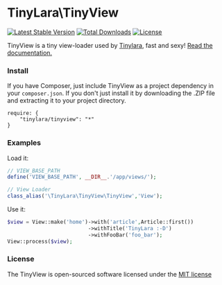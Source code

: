 TinyLara\TinyView
=====
[![Latest Stable Version](https://poser.pugx.org/tinylara/tinyview/v/stable.svg)](https://packagist.org/packages/tinylara/tinyview) [![Total Downloads](https://poser.pugx.org/tinylara/tinyview/downloads.svg)](https://packagist.org/packages/tinylara/tinyview) [![License](https://poser.pugx.org/tinylara/tinyview/license.svg)](https://packagist.org/packages/tinylara/tinyview)

TinyView is a tiny view-loader used by [Tinylara](http://tinylara.com), fast and sexy! [Read the documentation.](https://github.com/TinyLara/TinyLara/wiki/Views)

### Install

If you have Composer, just include TinyView as a project dependency in your `composer.json`. If you don't just install it by downloading the .ZIP file and extracting it to your project directory.

```
require: {
    "tinylara/tinyview": "*"
}
```

### Examples

Load it:

```php
// VIEW_BASE_PATH
define('VIEW_BASE_PATH', __DIR__.'/app/views/');

// View Loader
class_alias('\TinyLara\TinyView\TinyView','View');
```

Use it:

```php
$view = View::make('home')->with('article',Article::first())
                          ->withTitle('TinyLara :-D')
                          ->withFooBar('foo_bar');
View::process($view);
```

### License

The TinyView is open-sourced software licensed under the [MIT license](http://opensource.org/licenses/MIT)

